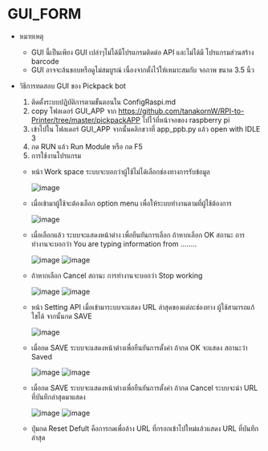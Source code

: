 # GUI_FORM
- หมายเหตุ 
  - GUI นี้เป็นเพียง GUI เปล่าๆไม่ได้มีโปรแกรมติดต่อ API และไม่ได้มี โปรแกรมส่วนสร้าง barcode 
  - GUI อาจจะล้นขอบหรือดูไม่สมบูรณ์ เนื่องจากตั้งไว้ให้เหมาะสมกับ จอภาพ ขนาด 3.5 นิ้ว 
  
- วิธีการทดสอบ GUI ของ Pickpack bot 
  1. ติดตั้งระบบปฏิบัติการตามขั้นตอนใน ConfigRaspi.md 
  2. copy โฟลเดอร์ GUI_APP จาก https://github.com/tanakornW/RPI-to-Printer/tree/master/pickpackAPP 
    ไปไว้ที่หน้าจอของ raspberry pi 
  3. เข้าไปใน โฟลเดอร์ GUI_APP จากนั้นคลิกขวาที่ app_ppb.py แล้ว open with IDLE 3
  4. กด RUN แล้ว Run Module หรือ กด F5
  5. การใช้งานโปรแกรม
    - หน้า Work space ระบบจะบอกว่าผู้ใช้ไม่ได้เลือกช่องทางการรับข้อมูล 
    
        ![image](https://github.com/tanakornW/imagePPB/blob/master/image%20ppb/001.PNG)
        
    - เมื่อเข้ามาผู้ใช้จะต้องเลือก option menu เพื่อให้ระบบทำงานตามที่ผู้ใช้ต้องการ
    
        ![image](https://github.com/tanakornW/imagePPB/blob/master/image%20ppb/002.PNG)
        
    - เมื่อเลือกแล้ว ระบบจะแสดงหน้าต่าง เพื่อยืนยันการเลือก  ถ้าหากเลือก OK สถานะ การทำงานจะบอกว่า You are typing information from ........
    
        ![image](https://github.com/tanakornW/imagePPB/blob/master/image%20ppb/003.PNG) 
        ![image](https://github.com/tanakornW/imagePPB/blob/master/image%20ppb/004.PNG)
             
    - ถ้าหากเลือก Cancel สถานะ การทำงานจะบอกว่า Stop working
    
        ![image](https://github.com/tanakornW/imagePPB/blob/master/image%20ppb/005.PNG) 
        ![image](https://github.com/tanakornW/imagePPB/blob/master/image%20ppb/006.PNG)
        
    - หน้า Setting API เมื่อเข้ามาระบบจะแสดง URL ล่าสุดของแต่ละช่องทาง ผู้ใช้สามารถแก้ใขได้ จากนั้นกด SAVE
    
        ![image](https://github.com/tanakornW/imagePPB/blob/master/image%20ppb/007.PNG)
        
    - เมื่อกด SAVE ระบบจะแสดงหน้าต่างเพื่อยืนยันการตั้งค่า ถ้ากด OK จะแสดง สถานะว่า  Saved
    
        ![image](https://github.com/tanakornW/imagePPB/blob/master/image%20ppb/008.PNG)
        ![image](https://github.com/tanakornW/imagePPB/blob/master/image%20ppb/009.PNG)
        
    - เมื่อกด SAVE ระบบจะแสดงหน้าต่างเพื่อยืนยันการตั้งค่า ถ้ากด Cancel ระบบจะนำ URL ที่บันทึกล่าสุดมาแสดง
    
        ![image](https://github.com/tanakornW/imagePPB/blob/master/image%20ppb/010.PNG)
        ![image](https://github.com/tanakornW/imagePPB/blob/master/image%20ppb/011.PNG)
        
    - ปุ่มกด Reset Defult คือการกดเพื่อล้าง URL ที่กรอกเข้าไปใหม่แล้วแสดง URL ที่บันทึกล่าสุด
